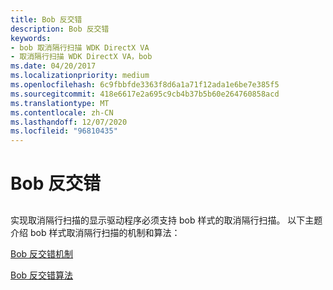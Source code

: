 ```yaml
---
title: Bob 反交错
description: Bob 反交错
keywords:
- bob 取消隔行扫描 WDK DirectX VA
- 取消隔行扫描 WDK DirectX VA，bob
ms.date: 04/20/2017
ms.localizationpriority: medium
ms.openlocfilehash: 6c9fbbfde3363f8d6a1a71f12ada1e6be7e385f5
ms.sourcegitcommit: 418e6617e2a695c9cb4b37b5b60e264760858acd
ms.translationtype: MT
ms.contentlocale: zh-CN
ms.lasthandoff: 12/07/2020
ms.locfileid: "96810435"
---
```

# <a name="bob-deinterlacing"></a>Bob 反交错


## <span id="ddk_bob_deinterlacing_gg"></span><span id="DDK_BOB_DEINTERLACING_GG"></span>


实现取消隔行扫描的显示驱动程序必须支持 bob 样式的取消隔行扫描。 以下主题介绍 bob 样式取消隔行扫描的机制和算法：

[Bob 反交错机制](bob-deinterlacing-mechanics.md)

[Bob 反交错算法](bob-deinterlacing-algorithm.md)

 

 





